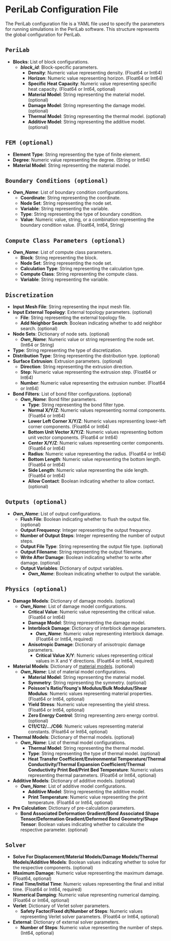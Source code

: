 # PeriLab Configuration File

The PeriLab configuration file is a YAML file used to specify the parameters for running simulations in the PeriLab software. This structure represents the global configuration for PeriLab.

## `PeriLab`

- **Blocks**: List of block configurations.
  - *__block_id__*: Block-specific parameters.
    - **Density**: Numeric value representing density. (Float64 or Int64)
    - **Horizon**: Numeric value representing horizon. (Float64 or Int64)
    - **Specific Heat Capacity**: Numeric value representing specific heat capacity. (Float64 or Int64, optional)
    - **Material Model**: String representing the material model. (optional)
    - **Damage Model**: String representing the damage model. (optional)
    - **Thermal Model**: String representing the thermal model. (optional)
    - **Additive Model**: String representing the additive model. (optional)

## `FEM (optional)`

- **Element Type**: String representing the type of finite element.
- **Degree**: Numeric value representing the degree. (String or Int64)
- **Material Model**: String representing the material model.

## `Boundary Conditions (optional)`

- *__Own_Name__*: List of boundary condition configurations.
  - **Coordinate**: String representing the coordinate.
  - **Node Set**: String representing the node set.
  - **Variable**: String representing the variable.
  - **Type**: String representing the type of boundary condition.
  - **Value**: Numeric value, string, or a combination representing the boundary condition value. (Float64, Int64, String)

## `Compute Class Parameters (optional)`

- *__Own_Name__*: List of compute class parameters.
  - **Block**: String representing the block.
  - **Node Set**: String representing the node set.
  - **Calculation Type**: String representing the calculation type.
  - **Compute Class**: String representing the compute class.
  - **Variable**: String representing the variable.

## `Discretization`

- **Input Mesh File**: String representing the input mesh file.
- **Input External Topology**: External topology parameters. (optional)
  - **File**: String representing the external topology file.
  - **Add Neighbor Search**: Boolean indicating whether to add neighbor search. (optional)
- **Node Sets**: Dictionary of node sets. (optional)
  - *__Own_Name__*: Numeric value or string representing the node set. (Int64 or String)
- **Type**: String representing the type of discretization.
- **Distribution Type**: String representing the distribution type. (optional)
- **Surface Extrusion**: Extrusion parameters. (optional)
  - **Direction**: String representing the extrusion direction.
  - **Step**: Numeric value representing the extrusion step. (Float64 or Int64)
  - **Number**: Numeric value representing the extrusion number. (Float64 or Int64)
- **Bond Filters**: List of bond filter configurations. (optional)
  - *__Own_Name__*: Bond filter parameters.
    - **Type**: String representing the bond filter type.
    - **Normal X/Y/Z**: Numeric values representing normal components. (Float64 or Int64)
    - **Lower Left Corner X/Y/Z**: Numeric values representing lower-left corner components. (Float64 or Int64)
    - **Bottom Unit Vector X/Y/Z**: Numeric values representing bottom unit vector components. (Float64 or Int64)
    - **Center X/Y/Z**: Numeric values representing center components. (Float64 or Int64)
    - **Radius**: Numeric value representing the radius. (Float64 or Int64)
    - **Bottom Length**: Numeric value representing the bottom length. (Float64 or Int64)
    - **Side Length**: Numeric value representing the side length. (Float64 or Int64)
    - **Allow Contact**: Boolean indicating whether to allow contact. (optional)

## `Outputs (optional)`

- *__Own_Name__*: List of output configurations.
  - **Flush File**: Boolean indicating whether to flush the output file. (optional)
  - **Output Frequency**: Integer representing the output frequency.
  - **Number of Output Steps**: Integer representing the number of output steps.
  - **Output File Type**: String representing the output file type. (optional)
  - **Output Filename**: String representing the output filename.
  - **Write After Damage**: Boolean indicating whether to write after damage. (optional)
  - **Output Variables**: Dictionary of output variables.
    - *__Own_Name__*: Boolean indicating whether to output the variable.

## `Physics (optional)`

- **Damage Models**: Dictionary of damage models. (optional)
  - *__Own_Name__*: List of damage model configurations.
    - **Critical Value**: Numeric value representing the critical value. (Float64 or Int64)
    - **Damage Model**: String representing the damage model.
    - **Interblock Damage**: Dictionary of interblock damage parameters.
      - *__Own_Name__*: Numeric value representing interblock damage. (Float64 or Int64, required)
    - **Anisotropic Damage**: Dictionary of anisotropic damage parameters.
      - **Critical Value X/Y**: Numeric values representing critical values in X and Y directions. (Float64 or Int64, required)
- **Material Models**: Dictionary of [material models](physics/materials.md). (optional)
  - *__Own_Name__*: List of material model configurations.
    - **Material Model**: String representing the material model.
    - **Symmetry**: String representing the symmetry. (optional)
    - **Poisson's Ratio/Young's Modulus/Bulk Modulus/Shear Modulus**: Numeric values representing material properties. (Float64 or Int64, optional)
    - **Yield Stress**: Numeric value representing the yield stress. (Float64 or Int64, optional)
    - **Zero Energy Control**: String representing zero energy control. (optional)
    - **C11/C12/.../C66**: Numeric values representing material constants. (Float64 or Int64, optional)
- **Thermal Models**: Dictionary of thermal models. (optional)
  - *__Own_Name__*: List of thermal model configurations.
    - **Thermal Model**: String representing the thermal model.
    - **Type**: String representing the type of thermal model. (optional)
    - **Heat Transfer Coefficient/Environmental Temperature/Thermal Conductivity/Thermal Expansion Coefficient/Thermal Conductivity Print Bed/Print Bed Temperature**: Numeric values representing thermal parameters. (Float64 or Int64, optional)
- **Additive Models**: Dictionary of additive models. (optional)
  - *__Own_Name__*: List of additive model configurations.
    - **Additive Model**: String representing the additive model.
    - **Print Temperature**: Numeric value representing the print temperature. (Float64 or Int64, optional)
- **Pre Calculation**: Dictionary of pre-calculation parameters.
  - **Bond Associated Deformation Gradient/Bond Associated Shape Tensor/Deformation Gradient/Deformed Bond Geometry/Shape Tensor**: Boolean values indicating whether to calculate the respective parameter. (optional)

## `Solver`

- **Solve For Displacement/Material Models/Damage Models/Thermal Models/Additive Models**: Boolean values indicating whether to solve for the respective components. (optional)
- **Maximum Damage**: Numeric value representing the maximum damage. (Float64, optional)
- **Final Time/Initial Time**: Numeric values representing the final and initial time. (Float64 or Int64, required)
- **Numerical Damping**: Numeric value representing numerical damping. (Float64 or Int64, optional)
- **Verlet**: Dictionary of Verlet solver parameters.
  - **Safety Factor/Fixed dt/Number of Steps**: Numeric values representing Verlet solver parameters. (Float64 or Int64, optional)
- **External**: Dictionary of external solver parameters.
  - **Number of Steps**: Numeric value representing the number of steps. (Int64, optional)

